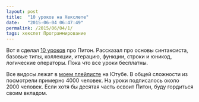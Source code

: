 ```yaml
---
layout: post
title:  "10 уроков на Хекслете"
date:   "2015-06-04 06:47:49"
permalink: /2015/06/04/1/
tags: хекслет Программирование
---
```


Вот я сделал [10 уроков](https://ru.hexlet.io/courses/python_101) про
Питон.  Рассказал про основы синтаксиста, базовые типы, коллекции,
итерацию, функции, строки и юникод, логические операторы. Пока что все
уроки бесплатны.

Все видосы лежат в
[моем плейлисте](https://www.youtube.com/watch?v=zJ2EQsBcqM0&list=PLpi96-MZ8XZVCbGY-ZYkGVx3oRlHzVxS8)
на Ютубе. В общей сложности из посмотрели примерно 4000 человек. На
уроки подписалось около 2000 человек. Если хотя бы десятая часть
освоит Питон, буду гордиться своим вкладом.
